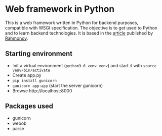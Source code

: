 # Web framework in Python
This is a web framework written in Python for backend purposes, compatible with WSGI specification. The objective is to get used to Python and to learn backend technologies.
It is based in the [article](http://rahmonov.me/posts/write-python-framework-part-one/) published by [Rahmonov](http://rahmonov.me/).

## Starting environment
* Init a virtual environment (`python3.6 venv venv`) and start it with `source venv/bin/activate`
* Create app.py
* `pip install gunicorn`
* `gunicorn app:app` (start the server gunicorn)
* Browse http://localhost:8000

## Packages used
* gunicorn
* webob
* parse
